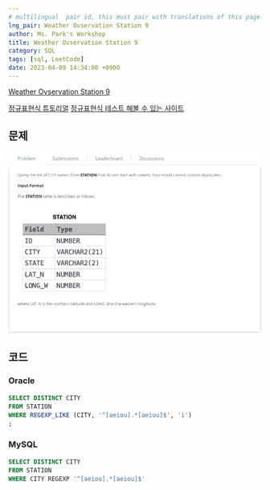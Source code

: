 ```yaml
---
# multilingual  pair id, this must pair with translations of this page. (This name must be unique)
lng_pair: Weather Ovservation Station 9
author: Ms. Park's Workshop
title: Weather Ovservation Station 9
category: SQL
tags: [sql, LeetCode]
date: 2023-04-09 14:34:00 +0900
---
```

<!-- 소제목 -->
<!-- outline-start -->
<a href="https://www.hackerrank.com/challenges/weather-observation-station-9/problem?h_r=internal-search">Weather Ovservation Station 9</a>
<!-- outline-end -->
<a href="https://regexone.com/lesson/introduction_abcs">정규표현식 튜토리얼</a>
<a href="https://regexr.com/">정규표현식 테스트 해볼 수 있는 사이트</a>

<h2>문제</h2>
<img src="/assets/img/posts/sql/Weather_Observation_Station_9.jpg" title="Weather_Observation_Station_9.jpg" alt="Weather_Observation_Station_9.jpg"/><br>

<h2>코드</h2>
<h3>Oracle</h3>

```sql
SELECT DISTINCT CITY
FROM STATION
WHERE REGEXP_LIKE (CITY, '^[aeiou].*[aeiou]$', 'i')
;
```
<h3>MySQL</h3>

```sql
SELECT DISTINCT CITY
FROM STATION
WHERE CITY REGEXP '^[aeiou].*[aeiou]$'
```